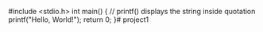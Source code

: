 #include <stdio.h>
int main() {
   // printf() displays the string inside quotation
   printf("Hello, World!");
   return 0;
}# project1
